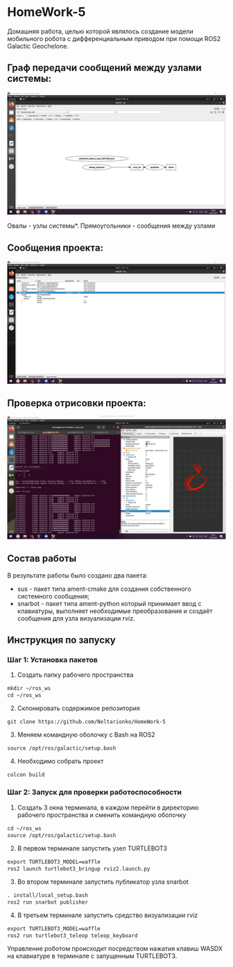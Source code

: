 # HomeWork-5
Домашняя работа, целью которой являлось создание модели мобильного робота с дифференциальным приводом при помощи ROS2 Galactic Geochelone.

## Граф передачи сообщений между узлами системы: 
![alt text](https://github.com/Neltarionko/HomeWork-5/blob/main/image/rqt.jpg "Cтруктура проекта в виде графа")

Овалы - узлы системы*.
Прямоугольники - сообщения между узлами

## Сообщения проекта: 
![alt text](https://github.com/Neltarionko/HomeWork-5/blob/main/image/msg.jpg )

## Проверка отрисовки проекта: 
![alt text](https://github.com/Neltarionko/HomeWork-5/blob/main/image/odom.jpg "ТЕКСТ ПРИ НАВЕДЕНИИ")


## Состав работы
В результате работы было создано два пакета:
* sus - пакет типа ament-cmake для создания собственного системного сообщения;
* snarbot - пакет типа ament-python который принимает ввод с клавиатуры, выполняет необходимые преобразования и создаёт сообщения для узла визуализации rviz.

## Инструкция по запуску
### Шаг 1: Установка пакетов
1. Создать папку рабочего пространства
```
mkdir ~/ros_ws
cd ~/ros_ws
```
2. Склонировать содержимое репозитория
```
git clone https://github.com/Neltarionko/HomeWork-5
```
3. Меняем командную оболочку с Bash на ROS2
```
source /opt/ros/galactic/setup.bash
```
4. Необходимо собрать проект
```
colcon build
```
### Шаг 2: Запуск для проверки работоспособности
1. Создать 3 окна терминала, в каждом перейти в директорию рабочего пространства и сменить командную оболочку
```
cd ~/ros_ws
source /opt/ros/galactic/setup.bash
```
2. В первом терминале запустить узел TURTLEBOT3
```
export TURTLEBOT3_MODEL=waffle
ros2 launch turtlebot3_bringup rviz2.launch.py
```
3. Во втором терминале запустить публикатор узла snarbot
```
. install/local_setup.bash 
ros2 run snarbot publisher
```
4. В третьем терминале запустить средство визуализации rviz
```
export TURTLEBOT3_MODEL=waffle
ros2 run turtlebot3_teleop teleop_keyboard 
```

Управление роботом происходит посредством нажатия клавиш WASDX на клавиатуре в терминале с запущенным TURTLEBOT3. 

